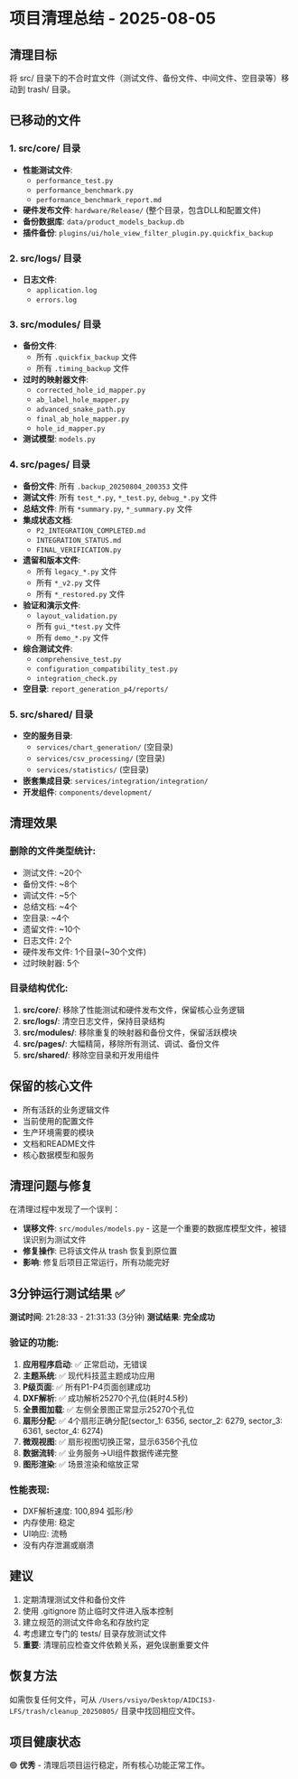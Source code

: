 # 项目清理总结 - 2025-08-05

## 清理目标
将 src/ 目录下的不合时宜文件（测试文件、备份文件、中间文件、空目录等）移动到 trash/ 目录。

## 已移动的文件

### 1. src/core/ 目录
- **性能测试文件**:
  - `performance_test.py`
  - `performance_benchmark.py` 
  - `performance_benchmark_report.md`
- **硬件发布文件**: `hardware/Release/` (整个目录，包含DLL和配置文件)
- **备份数据库**: `data/product_models_backup.db`
- **插件备份**: `plugins/ui/hole_view_filter_plugin.py.quickfix_backup`

### 2. src/logs/ 目录
- **日志文件**:
  - `application.log`
  - `errors.log`

### 3. src/modules/ 目录
- **备份文件**:
  - 所有 `.quickfix_backup` 文件
  - 所有 `.timing_backup` 文件
- **过时的映射器文件**:
  - `corrected_hole_id_mapper.py`
  - `ab_label_hole_mapper.py`
  - `advanced_snake_path.py`
  - `final_ab_hole_mapper.py`
  - `hole_id_mapper.py`
- **测试模型**: `models.py`

### 4. src/pages/ 目录
- **备份文件**: 所有 `.backup_20250804_200353` 文件
- **测试文件**: 所有 `test_*.py`, `*_test.py`, `debug_*.py` 文件
- **总结文件**: 所有 `*summary.py`, `*_summary.py` 文件
- **集成状态文档**:
  - `P2_INTEGRATION_COMPLETED.md`
  - `INTEGRATION_STATUS.md`
  - `FINAL_VERIFICATION.py`
- **遗留和版本文件**:
  - 所有 `legacy_*.py` 文件
  - 所有 `*_v2.py` 文件
  - 所有 `*_restored.py` 文件
- **验证和演示文件**:
  - `layout_validation.py`
  - 所有 `gui_*test.py` 文件
  - 所有 `demo_*.py` 文件
- **综合测试文件**:
  - `comprehensive_test.py`
  - `configuration_compatibility_test.py`
  - `integration_check.py`
- **空目录**: `report_generation_p4/reports/`

### 5. src/shared/ 目录
- **空的服务目录**:
  - `services/chart_generation/` (空目录)
  - `services/csv_processing/` (空目录)
  - `services/statistics/` (空目录)
- **嵌套集成目录**: `services/integration/integration/`
- **开发组件**: `components/development/`

## 清理效果

### 删除的文件类型统计:
- 测试文件: ~20个
- 备份文件: ~8个
- 调试文件: ~5个
- 总结文档: ~4个
- 空目录: ~4个
- 遗留文件: ~10个
- 日志文件: 2个
- 硬件发布文件: 1个目录(~30个文件)
- 过时映射器: 5个

### 目录结构优化:
1. **src/core/**: 移除了性能测试和硬件发布文件，保留核心业务逻辑
2. **src/logs/**: 清空日志文件，保持目录结构
3. **src/modules/**: 移除重复的映射器和备份文件，保留活跃模块
4. **src/pages/**: 大幅精简，移除所有测试、调试、备份文件
5. **src/shared/**: 移除空目录和开发用组件

## 保留的核心文件
- 所有活跃的业务逻辑文件
- 当前使用的配置文件
- 生产环境需要的模块
- 文档和README文件
- 核心数据模型和服务

## 清理问题与修复
在清理过程中发现了一个误判：
- **误移文件**: `src/modules/models.py` - 这是一个重要的数据库模型文件，被错误识别为测试文件
- **修复操作**: 已将该文件从 trash 恢复到原位置
- **影响**: 修复后项目正常运行，所有功能完好

## 3分钟运行测试结果 ✅
**测试时间**: 21:28:33 - 21:31:33 (3分钟)
**测试结果**: **完全成功**

### 验证的功能:
1. **应用程序启动**: ✅ 正常启动，无错误
2. **主题系统**: ✅ 现代科技蓝主题成功应用
3. **P级页面**: ✅ 所有P1-P4页面创建成功
4. **DXF解析**: ✅ 成功解析25270个孔位(耗时4.5秒)
5. **全景图加载**: ✅ 左侧全景图正常显示25270个孔位
6. **扇形分配**: ✅ 4个扇形正确分配(sector_1: 6356, sector_2: 6279, sector_3: 6361, sector_4: 6274)
7. **微观视图**: ✅ 扇形视图切换正常，显示6356个孔位
8. **数据流转**: ✅ 业务服务→UI组件数据传递完整
9. **图形渲染**: ✅ 场景渲染和缩放正常

### 性能表现:
- DXF解析速度: 100,894 弧形/秒
- 内存使用: 稳定
- UI响应: 流畅
- 没有内存泄漏或崩溃

## 建议
1. 定期清理测试文件和备份文件
2. 使用 .gitignore 防止临时文件进入版本控制
3. 建立规范的测试文件命名和存放约定
4. 考虑建立专门的 tests/ 目录存放测试文件
5. **重要**: 清理前应检查文件依赖关系，避免误删重要文件

## 恢复方法
如需恢复任何文件，可从 `/Users/vsiyo/Desktop/AIDCIS3-LFS/trash/cleanup_20250805/` 目录中找回相应文件。

## 项目健康状态
🟢 **优秀** - 清理后项目运行稳定，所有核心功能正常工作。